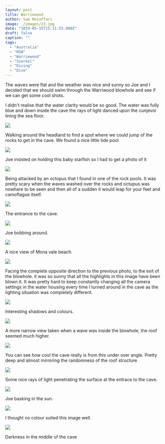 ```yaml
---
layout: post
title: Warriewood
author: Sam Mozaffari
image: ./images/23.jpg
date: "2019-05-15T15:11:55.000Z"
draft: false
caption: ""
tags: 
  - "Australia"
  - "NSW"
  - "Warriewood"
  - "Snorkel"
  - "Diving"
  - "Dive"
---
```


The waves were flat and the weather was nice and sunny so Joe and I decided that we should swim through the Warriwood blowhole and see if we can get some cool shots.

I didn't realise that the water clarity would be so good. The water was fully blue and down inside the cave the rays of light danced upon the cunjevoi lining the sea floor.

![](./images/1.jpg)

Walking around the headland to find a spot where we could jump of the rocks to get in the cave. We found a nice little tide pool

![](./images/2.jpg)

Joe insisted on holding this baby starfish so I had to get a photo of it

![](./images/4.jpg)

Being attacked by an octopus that I found in one of the rock pools. It was pretty scary when the waves washed over the rocks and octupus was nowhere to be seen and then all of a sudden it would leap for your feet and camoflague itself.

![](./images/5.jpg)

The entrance to the cave.

![](./images/8.jpg)

Joe bobbing around.

![](./images/9.jpg)

A nice view of Mona vale beach.

![](./images/10.jpg)

Facing the complete opposite direction to the previous photo, to the exit of the blowhole. it was so sunny that all the highlights in this image have been blown it. It was pretty hard to keep constantly changing all the camera settings in the water housing every time I turned around in the cave as the lighting situation was completely different.

![](./images/13.jpg)

Interesting shadows and colours.

![](./images/14.jpg)

A more narrow view taken when a wave was inside the blowhole, the roof seemed much higher.

![](./images/15.jpg)

You can see how cool the cave really is from this under over angle. Pretty deep and almost mirroring the randomness of the roof structure

![](./images/19.jpg)

Some nice rays of light penetrating the surface at the entrace to the cave.

![](./images/22.jpg)

Joe basking in the sun.

![](./images/1.jpg)

I thought no colour suited this image well.

![](./images/26.jpg)

Darkness in the middle of the cave